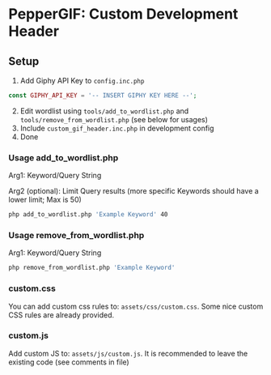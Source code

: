 # PepperGIF: Custom Development Header

## Setup
1. Add Giphy API Key to `config.inc.php`

```php
const GIPHY_API_KEY = '-- INSERT GIPHY KEY HERE --';

```

2. Edit wordlist using `tools/add_to_wordlist.php` and `tools/remove_from_wordlist.php` (see below for usages)
3. Include `custom_gif_header.inc.php` in development config
4. Done


### Usage add_to_wordlist.php
Arg1: Keyword/Query String

Arg2 (optional): Limit Query results (more specific Keywords should have a lower limit; Max is 50) 

```bash
php add_to_wordlist.php 'Example Keyword' 40
```

### Usage remove_from_wordlist.php

Arg1: Keyword/Query String
```bash
php remove_from_wordlist.php 'Example Keyword'
```


### custom.css

You can add custom css rules to: `assets/css/custom.css`. Some nice custom CSS rules are already provided.

### custom.js

Add custom JS to: `assets/js/custom.js`. It is recommended to leave the existing code (see comments in file)
